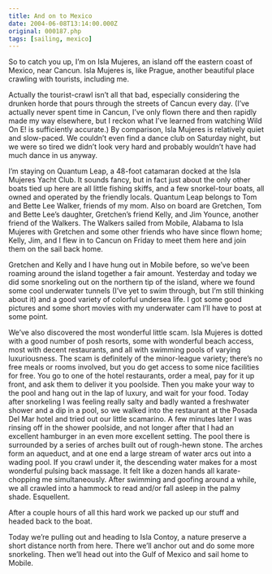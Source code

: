 ```yaml
---
title: And on to Mexico
date: 2004-06-08T13:14:00.000Z
original: 000187.php
tags: [sailing, mexico]
---
```


So to catch you up, I’m on Isla Mujeres, an island off the eastern coast of Mexico, near Cancun. Isla Mujeres is, like Prague, another beautiful place crawling with tourists, including me.

Actually the tourist-crawl isn’t all that bad, especially considering the drunken horde that pours through the streets of Cancun every day. (I’ve actually never spent time in Cancun, I’ve only flown there and then rapidly made my way elsewhere, but I reckon what I’ve learned from watching Wild On E! is sufficiently accurate.) By comparison, Isla Mujeres is relatively quiet and slow-paced. We couldn’t even find a dance club on Saturday night, but we were so tired we didn’t look very hard and probably wouldn’t have had much dance in us anyway.

I’m staying on Quantum Leap, a 48-foot catamaran docked at the Isla Mujeres Yacht Club. It sounds fancy, but in fact just about the only other boats tied up here are all little fishing skiffs, and a few snorkel-tour boats, all owned and operated by the friendly locals. Quantum Leap belongs to Tom and Bette Lee Walker, friends of my mom. Also on board are Gretchen, Tom and Bette Lee’s daughter, Gretchen’s friend Kelly, and Jim Younce, another friend of the Walkers. The Walkers sailed from Mobile, Alabama to Isla Mujeres with Gretchen and some other friends who have since flown home; Kelly, Jim, and I flew in to Cancun on Friday to meet them here and join them on the sail back home.

Gretchen and Kelly and I have hung out in Mobile before, so we’ve been roaming around the island together a fair amount. Yesterday and today we did some snorkeling out on the northern tip of the island, where we found some cool underwater tunnels (I’ve yet to swim through, but I’m still thinking about it) and a good variety of colorful undersea life. I got some good pictures and some short movies with my underwater cam I’ll have to post at some point.

We’ve also discovered the most wonderful little scam. Isla Mujeres is dotted with a good number of posh resorts, some with wonderful beach access, most with decent restaurants, and all with swimming pools of varying luxuriousness. The scam is definitely of the minor-league variety; there’s no free meals or rooms involved, but you do get access to some nice facilities for free. You go to one of the hotel restaurants, order a meal, pay for it up front, and ask them to deliver it you poolside. Then you make your way to the pool and hang out in the lap of luxury, and wait for your food. Today after snorkeling I was feeling really salty and badly wanted a freshwater shower and a dip in a pool, so we walked into the restaurant at the Posada Del Mar hotel and tried out our little scamarino. A few minutes later I was rinsing off in the shower poolside, and not longer after that I had an excellent hamburger in an even more excellent setting. The pool there is surrounded by a series of arches built out of rough-hewn stone. The arches form an aqueduct, and at one end a large stream of water arcs out into a wading pool. If you crawl under it, the descending water makes for a most wonderful pulsing back massage. It felt like a dozen hands all karate-chopping me simultaneously. After swimming and goofing around a while, we all crawled into a hammock to read and/or fall asleep in the palmy shade. Esquellent.

After a couple hours of all this hard work we packed up our stuff and headed back to the boat.

Today we’re pulling out and heading to Isla Contoy, a nature preserve a short distance north from here. There we’ll anchor out and do some more snorkeling. Then we’ll head out into the Gulf of Mexico and sail home to Mobile.
